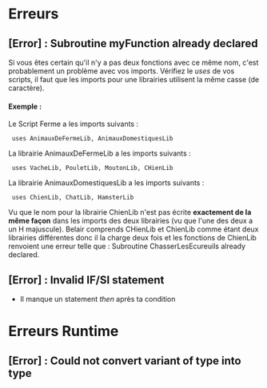 # Erreurs

## [Error] : Subroutine myFunction already declared
 Si vous êtes certain qu'il n'y a pas deux fonctions avec ce même nom, c'est probablement un problème avec vos imports. Vérifiez le <i>uses</i> de vos scripts, il faut que les imports pour une librairies utilisent la même casse (de caractère).

#### Exemple :
Le Script Ferme a les imports suivants :
```
 uses AnimauxDeFermeLib, AnimauxDomestiquesLib
```

La librairie AnimauxDeFermeLib a les imports suivants :
```
 uses VacheLib, PouletLib, MoutonLib, CHienLib 
```

La librairie AnimauxDomestiquesLib a les imports suivants :
```
 uses ChienLib, ChatLib, HamsterLib 
```

Vu que le nom pour la librairie ChienLib n'est pas écrite <b>exactement de la même façon</b> dans les imports des deux librairies (vu que l'une des deux a un H majuscule). Belair comprends CHienLib et ChienLib comme étant deux librairies différentes donc il la charge deux fois et les fonctions de ChienLib renvoient une erreur telle que : Subroutine ChasserLesEcureuils already declared.

## [Error] : Invalid IF/SI statement
 - Il manque un statement <i>then</i> après ta condition

# Erreurs Runtime
## [Error] : Could not convert variant of type into type